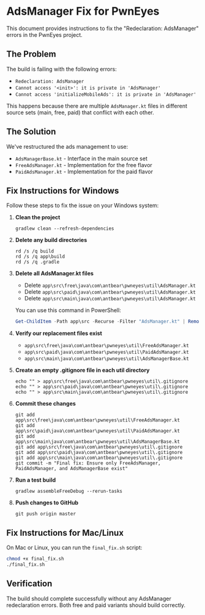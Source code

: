 # AdsManager Fix for PwnEyes

This document provides instructions to fix the "Redeclaration: AdsManager" errors in the PwnEyes project.

## The Problem

The build is failing with the following errors:
- `Redeclaration: AdsManager` 
- `Cannot access '<init>': it is private in 'AdsManager'`
- `Cannot access 'initializeMobileAds': it is private in 'AdsManager'`

This happens because there are multiple `AdsManager.kt` files in different source sets (main, free, paid) that conflict with each other.

## The Solution

We've restructured the ads management to use:
- `AdsManagerBase.kt` - Interface in the main source set
- `FreeAdsManager.kt` - Implementation for the free flavor
- `PaidAdsManager.kt` - Implementation for the paid flavor

## Fix Instructions for Windows

Follow these steps to fix the issue on your Windows system:

1. **Clean the project**
   ```
   gradlew clean --refresh-dependencies
   ```

2. **Delete any build directories**
   ```
   rd /s /q build
   rd /s /q app\build
   rd /s /q .gradle
   ```

3. **Delete all AdsManager.kt files**
   - Delete `app\src\free\java\com\antbear\pwneyes\util\AdsManager.kt`
   - Delete `app\src\paid\java\com\antbear\pwneyes\util\AdsManager.kt`
   - Delete `app\src\main\java\com\antbear\pwneyes\util\AdsManager.kt`
   
   You can use this command in PowerShell:
   ```powershell
   Get-ChildItem -Path app\src -Recurse -Filter "AdsManager.kt" | Remove-Item -Force
   ```

4. **Verify our replacement files exist**
   - `app\src\free\java\com\antbear\pwneyes\util\FreeAdsManager.kt`
   - `app\src\paid\java\com\antbear\pwneyes\util\PaidAdsManager.kt`
   - `app\src\main\java\com\antbear\pwneyes\util\AdsManagerBase.kt`

5. **Create an empty .gitignore file in each util directory**
   ```
   echo "" > app\src\free\java\com\antbear\pwneyes\util\.gitignore
   echo "" > app\src\paid\java\com\antbear\pwneyes\util\.gitignore
   echo "" > app\src\main\java\com\antbear\pwneyes\util\.gitignore
   ```

6. **Commit these changes**
   ```
   git add app\src\free\java\com\antbear\pwneyes\util\FreeAdsManager.kt
   git add app\src\paid\java\com\antbear\pwneyes\util\PaidAdsManager.kt
   git add app\src\main\java\com\antbear\pwneyes\util\AdsManagerBase.kt
   git add app\src\free\java\com\antbear\pwneyes\util\.gitignore
   git add app\src\paid\java\com\antbear\pwneyes\util\.gitignore
   git add app\src\main\java\com\antbear\pwneyes\util\.gitignore
   git commit -m "Final fix: Ensure only FreeAdsManager, PaidAdsManager, and AdsManagerBase exist"
   ```

7. **Run a test build**
   ```
   gradlew assembleFreeDebug --rerun-tasks
   ```

8. **Push changes to GitHub**
   ```
   git push origin master
   ```

## Fix Instructions for Mac/Linux

On Mac or Linux, you can run the `final_fix.sh` script:

```bash
chmod +x final_fix.sh
./final_fix.sh
```

## Verification

The build should complete successfully without any AdsManager redeclaration errors. Both free and paid variants should build correctly.
